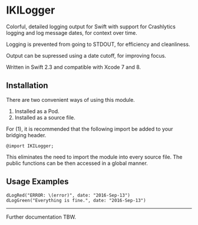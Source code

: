 # IKILogger

Colorful, detailed logging output for Swift with support for Crashlytics logging and log message dates, for context over time.

Logging is prevented from going to STDOUT, for efficiency and cleanliness.

Output can be supressed using a date cutoff, for improving focus.

Written in Swift 2.3 and compatible with Xcode 7 and 8.

## Installation

There are two convenient ways of using this module.

1.	Installed as a Pod.
2.	Installed as a source file.

For (1), it is recommended that the following import be added to your bridging header.

	@import IKILogger;

This eliminates the need to import the module into every source file. The public functions can be then accessed in a global manner.

## Usage Examples

	dLogRed("ERROR: \(error)", date: "2016-Sep-13")
	dLogGreen("Everything is fine.", date: "2016-Sep-13")

---

Further documentation TBW.
